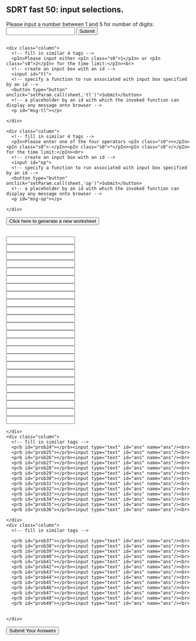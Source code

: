 <!-- this a comment -->
<!-- all the comments go in between the one shown on next line -->
<!--  -->
<?xml version="1.0" encoding="UTF-8"?>
<!DOCTYPE html>
<html xmlns="http://www.w3.org/1999/xhtml" xml:lang="en" lang="en">

<head>
  <meta charset="utf-8">
  <meta name="viewport" content="width=device-width, initial-scale=1.0"/>
  <!-- link to your CSS and Javascript files in <head> tag area -->
  <link rel="stylesheet" type="text/css" href="css/styleA.css">
  <script type="text/javascript" src="js/generate.js"></script>
  <script src="js/welcome.js"></script>
  <!-- write your title between <title></title> tag -->
  <title>Fast 50 by Ryan Kan</title>
</head>

<body>
  <h2>SDRT fast 50: input selections.</h2>
  <!--  -->
  <!-- three columns to get users' input by nested <div class="row"><div class="column"></div>...</div> tag -->
  <!-- the 1st column has been filled out for you as a reference, finish the other two -->
  <div class="row">
    <div class="column">
      <!-- message to show on the browser; message can be styled too -->
      <pIn>Please input a number between <pIn class="s0">1</pIn> and <pIn class="s0">5</pIn> for number of digits:</pIn><br>
      <!-- create an input box with an id -->
      <input id="dg">
      <!-- specify a function to run associated with input box specified by an id -->
      <button type="button" onclick="setParam.call(sheet,'dg')">Submit</button>
      <!-- a placeholder by an id with which the invoked function can display any message onto browser -->
      <p id="msg-dg"></p>
    </div>

    <div class="column">
      <!-- fill in similar 4 tags -->
      <pIn>Please input either <pIn class="s0">1</pIn> or <pIn class="s0">2</pIn> for the time limit:</pIn><br>
      <!-- create an input box with an id -->
      <input id="tl">
      <!-- specify a function to run associated with input box specified by an id -->
      <button type="button" onclick="setParam.call(sheet,'tl')">Submit</button>
      <!-- a placeholder by an id with which the invoked function can display any message onto browser -->
      <p id="msg-tl"></p>

    </div>

    <div class="column">
      <!-- fill in similar 4 tags -->
      <pIn>Please enter one of the four operators <pIn class="s0">+</pIn><pIn class="s0">-</pIn><pIn class="s0">*</pIn><pIn class="s0">/</pIn>  for the time limit:</pIn><br>
      <!-- create an input box with an id -->
      <input id="op">
      <!-- specify a function to run associated with input box specified by an id -->
      <button type="button" onclick="setParam.call(sheet,'op')">Submit</button>
      <!-- a placeholder by an id with which the invoked function can display any message onto browser -->
      <p id="msg-op"></p>

    </div>
  </div>

  <script>
    <!-- this script tag only contains an object which is just data for us to generate and grade a worksheet -->
    var sheet = {
      cases: 50, 
      digits: 1,
      timeLimit: 1,
      operator: "+",
      in_a: [],
      in_b: [],
      ans: []
    };
  </script>
  
  <!-- specify a function to run when button is clicked -->
  <button type="button" onclick="generate.call(sheet)">Click here to generate a new worksheet</button><br><br>
  <!-- a placeholder to display a score onto browser after grading -->
  <p1 id="score"></p1>
  <!-- use <form></form> as a placeholder for users to input their answers -->
  <!-- within <form></form>, <div class="row"><div class="column"></div>...</div> tags are used to save space -->
  <form id="frm1">  
  <div class="row">
    <div class="column">
      <prb id="prob0"></prb><input type="text" id="ans" name="ans"/><br>
      <prb id="prob1"></prb><input type="text" id="ans" name="ans"/><br>
      <prb id="prob2"></prb><input type="text" id="ans" name="ans"/><br>
      <prb id="prob3"></prb><input type="text" id="ans" name="ans"/><br>
      <prb id="prob4"></prb><input type="text" id="ans" name="ans"/><br>
      <prb id="prob5"></prb><input type="text" id="ans" name="ans"/><br>
      <prb id="prob6"></prb><input type="text" id="ans" name="ans"/><br>
      <prb id="prob7"></prb><input type="text" id="ans" name="ans"/><br>
      <prb id="prob8"></prb><input type="text" id="ans" name="ans"/><br>
      <prb id="prob9"></prb><input type="text" id="ans" name="ans"/><br>
      <prb id="prob10"></prb><input type="text" id="ans" name="ans"/><br>
      <prb id="prob11"></prb><input type="text" id="ans" name="ans"/><br>
    </div>
    <div class="column">
      <!-- fill in similar tags -->
      <prb id="prob12"></prb><input type="text" id="ans" name="ans"/><br>
      <prb id="prob13"></prb><input type="text" id="ans" name="ans"/><br>
      <prb id="prob14"></prb><input type="text" id="ans" name="ans"/><br>
      <prb id="prob15"></prb><input type="text" id="ans" name="ans"/><br>
      <prb id="prob16"></prb><input type="text" id="ans" name="ans"/><br>
      <prb id="prob17"></prb><input type="text" id="ans" name="ans"/><br>
      <prb id="prob18"></prb><input type="text" id="ans" name="ans"/><br>
      <prb id="prob19"></prb><input type="text" id="ans" name="ans"/><br>
      <prb id="prob20"></prb><input type="text" id="ans" name="ans"/><br>
      <prb id="prob21"></prb><input type="text" id="ans" name="ans"/><br>
      <prb id="prob22"></prb><input type="text" id="ans" name="ans"/><br>
      <prb id="prob23"></prb><input type="text" id="ans" name="ans"/><br>

    </div>
    <div class="column">
      <!-- fill in similar tags -->
      <prb id="prob24"></prb><input type="text" id="ans" name="ans"/><br>
      <prb id="prob25"></prb><input type="text" id="ans" name="ans"/><br>
      <prb id="prob26"></prb><input type="text" id="ans" name="ans"/><br>
      <prb id="prob27"></prb><input type="text" id="ans" name="ans"/><br>
      <prb id="prob28"></prb><input type="text" id="ans" name="ans"/><br>
      <prb id="prob29"></prb><input type="text" id="ans" name="ans"/><br>
      <prb id="prob30"></prb><input type="text" id="ans" name="ans"/><br>
      <prb id="prob31"></prb><input type="text" id="ans" name="ans"/><br>
      <prb id="prob32"></prb><input type="text" id="ans" name="ans"/><br>
      <prb id="prob33"></prb><input type="text" id="ans" name="ans"/><br>
      <prb id="prob34"></prb><input type="text" id="ans" name="ans"/><br>
      <prb id="prob35"></prb><input type="text" id="ans" name="ans"/><br>
      <prb id="prob36"></prb><input type="text" id="ans" name="ans"/><br>

    </div>
    <div class="column">
      <!-- fill in similar tags -->
     
      <prb id="prob37"></prb><input type="text" id="ans" name="ans"/><br>
      <prb id="prob38"></prb><input type="text" id="ans" name="ans"/><br>
      <prb id="prob39"></prb><input type="text" id="ans" name="ans"/><br>
      <prb id="prob40"></prb><input type="text" id="ans" name="ans"/><br>
      <prb id="prob41"></prb><input type="text" id="ans" name="ans"/><br>
      <prb id="prob42"></prb><input type="text" id="ans" name="ans"/><br>
      <prb id="prob43"></prb><input type="text" id="ans" name="ans"/><br>
      <prb id="prob44"></prb><input type="text" id="ans" name="ans"/><br>
      <prb id="prob45"></prb><input type="text" id="ans" name="ans"/><br>
      <prb id="prob46"></prb><input type="text" id="ans" name="ans"/><br>
      <prb id="prob47"></prb><input type="text" id="ans" name="ans"/><br>
      <prb id="prob48"></prb><input type="text" id="ans" name="ans"/><br>
      <prb id="prob49"></prb><input type="text" id="ans" name="ans"/><br>


    </div>
  </div>
  </form>  
  <!-- when final button is clicked, trigger grading function to run -->
  <!-- fill in the correct function call -->
  <button onclick="grade.call(sheet)">Submit Your Answers</button>

</body>

</html>
